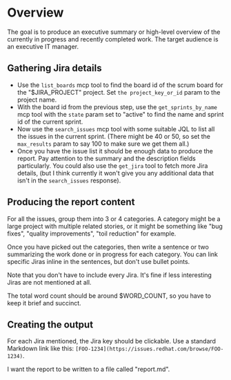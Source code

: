 # Overview

The goal is to produce an executive summary or high-level overview of the
currently in progress and recently completed work. The target audience is an
executive IT manager.

## Gathering Jira details

- Use the `list_boards` mcp tool to find the board id of the scrum board for
  the "$JIRA_PROJECT" project. Set `the project_key_or_id` param to the
  project name.
- With the board id from the previous step, use the `get_sprints_by_name` mcp
  tool with the `state` param set to "active" to find the name and sprint id
  of the current sprint.
- Now use the `search_issues` mcp tool with some suitable JQL to list all the
  issues in the current sprint. (There might be 40 or 50, so set the
  `max_results` param to say 100 to make sure we get them all.)
- Once you have the issue list it should be enough data to produce the report.
  Pay attention to the summary and the description fields particularly. You
  could also use the `get_jira` tool to fetch more Jira details, (but I think
  currently it won't give you any additional data that isn't in the
  `search_issues` response).

## Producing the report content

For all the issues, group them into 3 or 4 categories. A category might be a
large project with multiple related stories, or it might be something like
"bug fixes", "quality improvements", "toil reduction" for example.

Once you have picked out the categories, then write a sentence or two
summarizing the work done or in progress for each category. You can link
specific Jiras inline in the sentences, but don't use bullet points.

Note that you don't have to include every Jira. It's fine if less interesting
Jiras are not mentioned at all.

The total word count should be around $WORD_COUNT, so you have to keep it brief
and succinct.

## Creating the output

For each Jira mentioned, the Jira key should be clickable. Use a standard
Markdown link like this: `[FOO-1234](https://issues.redhat.com/browse/FOO-1234)`.

I want the report to be written to a file called "report.md".
